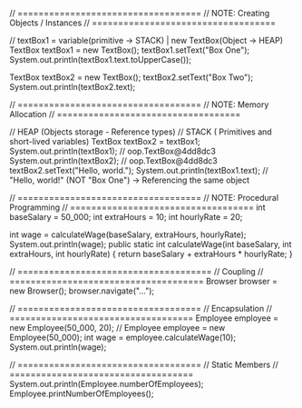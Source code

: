 // ===================================
// NOTE: Creating Objects / Instances
// ===================================

// textBox1 = variable(primitive -> STACK)  | new TextBox(Object -> HEAP)
TextBox textBox1 = new TextBox();
textBox1.setText("Box One");
System.out.println(textBox1.text.toUpperCase());

TextBox textBox2 = new TextBox();
textBox2.setText("Box Two");
System.out.println(textBox2.text);

// ===================================
// NOTE: Memory Allocation
// ===================================

// HEAP (Objects storage - Reference types)
// STACK ( Primitives and short-lived variables)
TextBox textBox2 = textBox1;
System.out.println(textBox1); // oop.TextBox@4dd8dc3
System.out.println(textBox2); // oop.TextBox@4dd8dc3
textBox2.setText("Hello, world.");
System.out.println(textBox1.text); // "Hello, world!" (NOT "Box One") -> Referencing the same object


// ===================================
// NOTE: Procedural Programming
// ===================================
int baseSalary = 50_000;
int extraHours = 10;
int hourlyRate = 20;

int wage = calculateWage(baseSalary, extraHours, hourlyRate);
System.out.println(wage);
public static int calculateWage(int baseSalary, int extraHours, int hourlyRate) {
return baseSalary + extraHours * hourlyRate;
}

// =====================================
// Coupling
// =====================================
Browser browser = new Browser();
browser.navigate("...");


// ===================================
// Encapsulation
// ===================================
Employee employee = new Employee(50_000, 20);
//        Employee employee = new Employee(50_000);
int wage = employee.calculateWage(10);
System.out.println(wage);

// ===================================
// Static Members
// ===================================
System.out.println(Employee.numberOfEmployees);
Employee.printNumberOfEmployees();